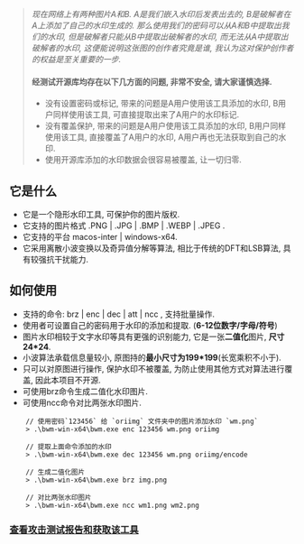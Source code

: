 > *现在网络上有两种图片A和B.  A是我们嵌入水印后发表出去的,  B是破解者在A上添加了自己的水印生成的. 那么使用我们的密码可以从A和B中提取出我们的水印, 但是破解者只能从B中提取出破解者的水印, 而无法从A中提取出破解者的水印, 这便能说明这张图的创作者究竟是谁, 我认为这对保护创作者的权益是至关重要的一步.*
>
> #### 经测试开源库均存在以下几方面的问题, 非常不安全, 请大家谨慎选择.
> - 没有设置密码或标记, 带来的问题是A用户使用该工具添加的水印, B用户同样使用该工具, 可直接提取出来了A用户的水印标记.
> - 没有覆盖保护, 带来的问题是A用户使用该工具添加的水印, B用户同样使用该工具, 直接覆盖了A用户的水印, A用户再也无法获取到自己的水印.
> - 使用开源库添加的水印数据会很容易被覆盖, 让一切归零.

## 它是什么
* 它是一个隐形水印工具, 可保护你的图片版权.
* 它支持的图片格式 .PNG | .JPG | .BMP | .WEBP | .JPEG .
* 它支持的平台 macos-inter | windows-x64.
* 它采用离散小波变换以及奇异值分解等算法, 相比于传统的DFT和LSB算法, 具有较强抗干扰能力.

## 如何使用
* 支持的命令: brz | enc | dec | att | ncc , 支持批量操作.
* 使用者可设置自己的密码用于水印的添加和提取. (**6-12位数字/字母/符号**)
* 图片水印相较于文字水印等具有更强的识别能力, 它是一张**二值化**图片, **尺寸24\*24**.
* 小波算法承载信息量较小, 原图持的**最小尺寸为199\*199**(长宽乘积不小于).
* 只可以对原图进行操作, 保护水印不被覆盖, 为防止使用其他方式对算法进行覆盖, 因此本项目不开源.
* 可使用brz命令生成二值化水印图片.
* 可使用ncc命令对比两张水印图片.
```
    // 使用密码`123456` 给 `oriimg` 文件夹中的图片添加水印 `wm.png`
    > .\bwm-win-x64\bwm.exe enc 123456 wm.png oriimg

    // 提取上面命令添加的水印
    > .\bwm-win-x64\bwm.exe dec 123456 wm.png oriimg/encode

    // 生成二值化图片
    > .\bwm-win-x64\bwm.exe brz img.png

    // 对比两张水印图片
    > .\bwm-win-x64\bwm.exe ncc wm1.png wm2.png
```

### [查看攻击测试报告和获取该工具](https://store.cocos.com/app/detail/5318)
